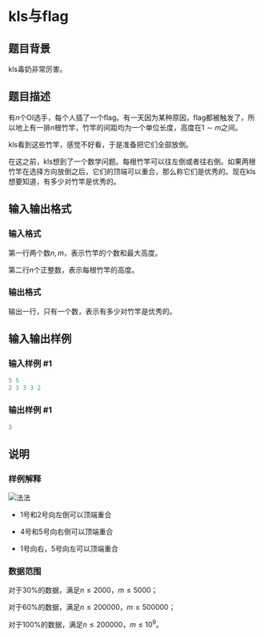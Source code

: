 # kls与flag

## 题目背景

kls毒奶非常厉害。

## 题目描述

有$n$个OI选手，每个人插了一个flag。有一天因为某种原因，flag都被触发了，所以地上有一排$n$根竹竿，竹竿的间距均为一个单位长度，高度在$1\sim m$之间。

kls看到这些竹竿，感觉不好看，于是准备把它们全部放倒。

在这之前，kls想到了一个数学问题。每根竹竿可以往左倒或者往右倒。如果两根竹竿在选择方向放倒之后，它们的顶端可以重合，那么称它们是优秀的。现在kls想要知道，有多少对竹竿是优秀的。

## 输入输出格式

### 输入格式

第一行两个数$n,m$，表示竹竿的个数和最大高度。

第二行$n$个正整数，表示每根竹竿的高度。

### 输出格式

输出一行，只有一个数，表示有多少对竹竿是优秀的。

## 输入输出样例

### 输入样例 #1

```cpp
5 5
2 3 3 3 2
```


### 输出样例 #1

```cpp
3
```


## 说明

### 样例解释

![法法](https://cdn.luogu.com.cn/upload/pic/25795.png)

- 1号和2号向左倒可以顶端重合

- 4号和5号向右倒可以顶端重合

- 1号向右，5号向左可以顶端重合

### 数据范围

对于30%的数据，满足$n\le 2000$，$m\le 5000$；

对于60%的数据，满足$n\le 200000$，$m\le 500000$；

对于100%的数据，满足$n \le 200000$，$m \le 10^9$。

